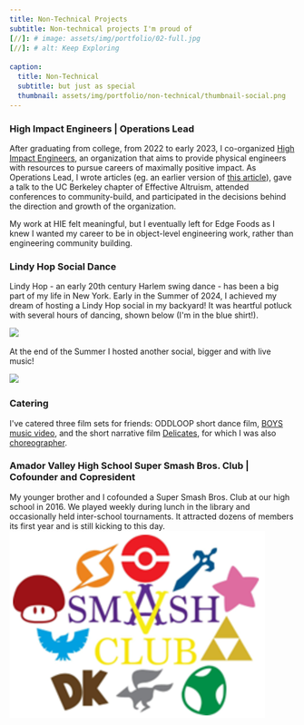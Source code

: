 ```yaml
---
title: Non-Technical Projects
subtitle: Non-technical projects I'm proud of
[//]: # image: assets/img/portfolio/02-full.jpg
[//]: # alt: Keep Exploring

caption:
  title: Non-Technical
  subtitle: but just as special
  thumbnail: assets/img/portfolio/non-technical/thumbnail-social.png
---
```

### High Impact Engineers | Operations Lead
After graduating from college, from 2022 to early 2023, I co-organized [High Impact Engineers](https://www.highimpactengineers.org/), an organization that aims to provide physical engineers with resources to pursue careers of maximally positive impact. As Operations Lead, I wrote articles (eg. an earlier version of [this article](https://www.highimpactengineers.org/how-engineers-can-have-impact-working-in-biosecurity)), gave a talk to the UC Berkeley chapter of Effective Altruism, attended conferences to community-build, and participated in the decisions behind the direction and growth of the organization.

My work at HIE felt meaningful, but I eventually left for Edge Foods as I knew I wanted my career to be in object-level engineering work, rather than engineering community building.
### Lindy Hop Social Dance
Lindy Hop - an early 20th century Harlem swing dance - has been a big part of my life in New York. Early in the Summer of 2024, I achieved my dream of hosting a Lindy Hop social in my backyard! It was heartful potluck with several hours of dancing, shown below (I'm in the blue shirt!).

![](assets/img/portfolio/non-technical/social1.gif)

At the end of the Summer I hosted another social, bigger and with live music!

![](assets/img/portfolio/non-technical/social2.gif)
### Catering
I've catered three film sets for friends: ODDLOOP short dance film, [BOYS music video](https://www.youtube.com/watch?v=-YiutXu4_oA&list=RD-YiutXu4_oA&start_radio=1), and the short narrative film [Delicates](https://www.instagram.com/delicates.film/), for which I was also [choreographer](https://www.imdb.com/title/tt33295155/?ref_=ttfc_fc_tt).
### Amador Valley High School Super Smash Bros. Club | Cofounder and Copresident
My younger brother and I cofounded a Super Smash Bros. Club at our high school in 2016. We played weekly during lunch in the library and occasionally held inter-school tournaments. It attracted dozens of members its first year and is still kicking to this day.
![](assets/img/portfolio/non-technical/smash.png)
